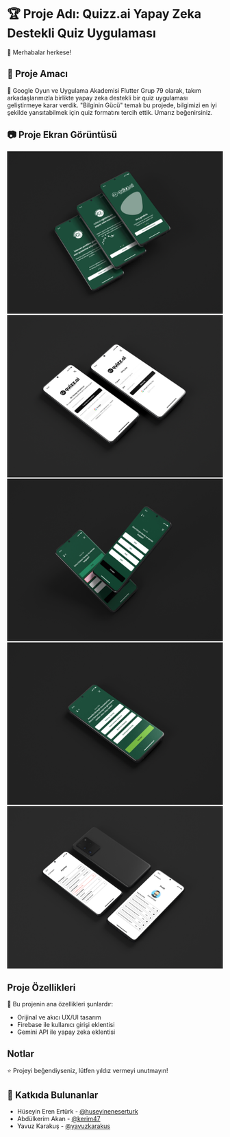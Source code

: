 # 🏆 Proje Adı: Quizz.ai Yapay Zeka Destekli Quiz Uygulaması

🤩 Merhabalar herkese!

## 🗿 Proje Amacı

💯 Google Oyun ve Uygulama Akademisi Flutter Grup 79 olarak, takım arkadaşlarımızla birlikte yapay zeka destekli bir quiz uygulaması geliştirmeye karar verdik. "Bilginin Gücü" temalı bu projede, bilgimizi en iyi şekilde yansıtabilmek için quiz formatını tercih ettik. Umarız beğenirsiniz.

## 📷 Proje Ekran Görüntüsü

![Quizz.ai App Mock 3](https://github.com/kerim47/quizz_ai/blob/main/screenshots/quizz.ai-mock3.jpg)
![Quizz.ai App Mock 1](https://github.com/kerim47/quizz_ai/blob/main/screenshots/quizz.ai-mock1.jpg)
![Quizz.ai App Mock 4](https://github.com/kerim47/quizz_ai/blob/main/screenshots/quizz.ai-mock4.jpg)
![Quizz.ai App Mock 5](https://github.com/kerim47/quizz_ai/blob/main/screenshots/quizz.ai-mock5.jpg)
![Quizz.ai App Mock 2](https://github.com/kerim47/quizz_ai/blob/main/screenshots/quizz.ai-mock2.jpg)

## Proje Özellikleri

🚀 Bu projenin ana özellikleri şunlardır:

- Orijinal ve akıcı UX/UI tasarım
- Firebase ile kullanıcı girişi eklentisi
- Gemini API ile yapay zeka eklentisi

## Notlar

⭐ Projeyi beğendiyseniz, lütfen yıldız vermeyi unutmayın!

## 🚩 Katkıda Bulunanlar

- Hüseyin Eren Ertürk - [@huseyineneserturk](https://github.com/huseyineneserturk)
- Abdülkerim Akan - [@kerim47](https://github.com/kerim47)
- Yavuz Karakuş - [@yavuzkarakus](https://github.com/yavuzkarakus)
